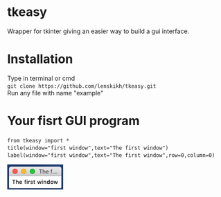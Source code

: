 # tkeasy
Wrapper for tkinter giving an easier way to build a gui interface.

<h1>Installation</h1>
Type in terminal or cmd</br>
<code>git clone https://github.com/lenskikh/tkeasy.git</code></br>
Run any file with name "example"

<h1>Your fisrt GUI program</h1>
<code>from tkeasy import *</code></br>
<code>title(window="first window",text="The first window")</code></br>
<code>label(window="first window",text="The first window",row=0,column=0)</code></br>

![Screenshot](/screenshots/thefirst.png)